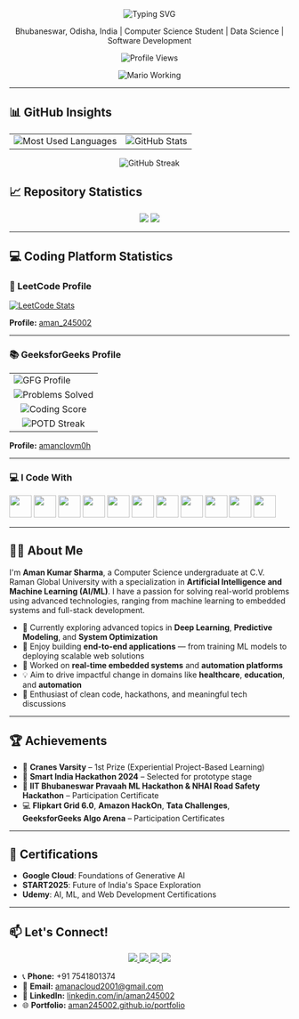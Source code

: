 <div align="center">
  <img src="https://readme-typing-svg.herokuapp.com?font=Fira+Code&weight=500&size=28&pause=1000&color=00FF00&center=true&vCenter=true&width=600&height=100&lines=Hi+%F0%9F%91%8B%2C+I'm+Aman+Kumar+Sharma;Computer+Science+Student;Data+Science+%7C+Software+Development;Passionate+Problem+Solver" alt="Typing SVG" />
</div>

<p align="center">Bhubaneswar, Odisha, India | Computer Science Student | Data Science | Software Development </p>

<div align="center">
  <img src="https://komarev.com/ghpvc/?username=aman245002&label=Profile%20views&color=0e75b6&style=flat" alt="Profile Views" />
</div>

<p align="center">
  <img src="https://i.postimg.cc/mkyMPrV7/mario-working.gif" alt="Mario Working" style="max-width: 100%; height: auto;">
</p>

---

## 📊 GitHub Insights

<div align="center">
  <table>
    <tr>
      <td>
        <img src="https://github-readme-stats.vercel.app/api/top-langs/?username=aman245002&layout=compact&theme=default" alt="Most Used Languages" />
      </td>
      <td>
        <img src="https://github-readme-stats.vercel.app/api?username=aman245002&show_icons=true&theme=default" alt="GitHub Stats" />
      </td>
    </tr>
  </table>
</div>

<div align="center">
  <img src="https://github-readme-streak-stats.herokuapp.com/?user=aman245002&theme=dark&hide_border=true" alt="GitHub Streak" />
</div>

## 📈 Repository Statistics

<div align="center">
  <img src="https://github-profile-summary-cards.vercel.app/api/cards/profile-details?username=aman245002&theme=github_dark" />
  <img src="https://github-profile-summary-cards.vercel.app/api/cards/most-commit-language?username=aman245002&theme=github_dark" />
</div>

---

## 💻 Coding Platform Statistics

### 🧮 LeetCode Profile

[![LeetCode Stats](https://leetcard.jacoblin.cool/aman_245002?theme=dark&font=baloo&ext=contest)](https://leetcode.com/u/aman_245002/)

**Profile:** [aman_245002](https://leetcode.com/u/aman_245002/)

---

### 📚 GeeksforGeeks Profile

<div align="center">
  <table>
    <tr>
      <td>
        <img src="https://img.shields.io/badge/amanclovm0h-GFG%20Profile-00ff00?style=for-the-badge&logo=geeksforgeeks" alt="GFG Profile" />
      </td>
    </tr>
    <tr>
      <td align="center">
        <img src="https://img.shields.io/badge/Problems%20Solved-84%20Total-brightgreen?style=for-the-badge&logo=geeksforgeeks" alt="Problems Solved" />
      </td>
    </tr>
    <tr>
      <td align="center">
        <img src="https://img.shields.io/badge/Coding%20Score-211-blue?style=for-the-badge&logo=geeksforgeeks" alt="Coding Score" />
      </td>
    </tr>
    <tr>
      <td align="center">
        <img src="https://img.shields.io/badge/POTD%20Streak-0%2F1481-orange?style=for-the-badge&logo=geeksforgeeks" alt="POTD Streak" />
      </td>
    </tr>
  </table>
</div>

**Profile:** [amanclovm0h](https://www.geeksforgeeks.org/user/amanclovm0h/)

---


### 💻 I Code With

<div align="left">
  <img src="https://cdn.jsdelivr.net/gh/devicons/devicon/icons/c/c-original.svg" height="40" />
  <img src="https://cdn.jsdelivr.net/gh/devicons/devicon/icons/cplusplus/cplusplus-original.svg" height="40" />
  <img src="https://cdn.jsdelivr.net/gh/devicons/devicon/icons/java/java-original.svg" height="40" />
  <img src="https://cdn.jsdelivr.net/gh/devicons/devicon/icons/python/python-original.svg" height="40" />
  <img src="https://cdn.jsdelivr.net/gh/devicons/devicon/icons/javascript/javascript-original.svg" height="40" />
  <img src="https://cdn.jsdelivr.net/gh/devicons/devicon/icons/html5/html5-original.svg" height="40" />
  <img src="https://cdn.jsdelivr.net/gh/devicons/devicon/icons/css3/css3-original.svg" height="40" />
  <img src="https://cdn.jsdelivr.net/gh/devicons/devicon/icons/react/react-original.svg" height="40" />
  <img src="https://cdn.jsdelivr.net/gh/devicons/devicon/icons/nodejs/nodejs-original.svg" height="40" />
  <img src="https://cdn.jsdelivr.net/gh/devicons/devicon/icons/mysql/mysql-original.svg" height="40" />
  <img src="https://cdn.jsdelivr.net/gh/devicons/devicon/icons/mongodb/mongodb-original.svg" height="40" />
</div>

---



## 👨‍💻 About Me

I'm **Aman Kumar Sharma**, a Computer Science undergraduate at C.V. Raman Global University with a specialization in **Artificial Intelligence and Machine Learning (AI/ML)**. I have a passion for solving real-world problems using advanced technologies, ranging from machine learning to embedded systems and full-stack development.

- 🔭 Currently exploring advanced topics in **Deep Learning**, **Predictive Modeling**, and **System Optimization**
- 🚀 Enjoy building **end-to-end applications** — from training ML models to deploying scalable web solutions
- 🤖 Worked on **real-time embedded systems** and **automation platforms**
- 💡 Aim to drive impactful change in domains like **healthcare**, **education**, and **automation**
- 🧠 Enthusiast of clean code, hackathons, and meaningful tech discussions

---

## 🏆 Achievements

- 🏅 **Cranes Varsity** – 1st Prize (Experiential Project-Based Learning)
- 🌟 **Smart India Hackathon 2024** – Selected for prototype stage
- 🤖 **IIT Bhubaneswar Pravaah ML Hackathon & NHAI Road Safety Hackathon** – Participation Certificate
- 💻 **Flipkart Grid 6.0**, **Amazon HackOn**, **Tata Challenges**, **GeeksforGeeks Algo Arena** – Participation Certificates

---

## 📜 Certifications

- **Google Cloud**: Foundations of Generative AI
- **START2025**: Future of India's Space Exploration
- **Udemy**: AI, ML, and Web Development Certifications

---

## 📫 Let's Connect!

<div align="center">
  <a href="mailto:amanacloud2001@gmail.com">
    <img src="https://img.shields.io/badge/Gmail-D14836?style=for-the-badge&logo=gmail&logoColor=white" />
  </a>
  <a href="https://www.linkedin.com/in/aman-kumar-sharma-8b892b345/">
    <img src="https://img.shields.io/badge/LinkedIn-0077B5?style=for-the-badge&logo=linkedin&logoColor=white" />
  </a>
  <a href="https://aman245002.github.io/portfolio">
    <img src="https://img.shields.io/badge/Portfolio-FF5722?style=for-the-badge&logo=todoist&logoColor=white" />
  </a>
  <a href="https://leetcode.com/u/aman_245002/">
    <img src="https://img.shields.io/badge/LeetCode-000000?style=for-the-badge&logo=leetcode&logoColor=gold" />
  </a>
</div>

- 📞 **Phone:** +91 7541801374
- 📧 **Email:** [amanacloud2001@gmail.com](mailto:amanacloud2001@gmail.com)
- 💼 **LinkedIn:** [linkedin.com/in/aman245002](https://www.linkedin.com/in/aman-kumar-sharma-8b892b345/)
- 🌐 **Portfolio:** [aman245002.github.io/portfolio](https://aman245002.github.io/portfolio)
